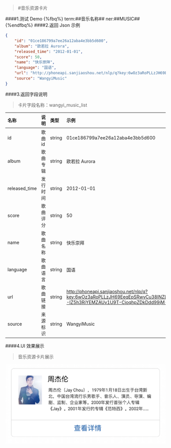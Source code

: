 >#音乐资源卡片


####1.测试 Demo
{%fbq%}
term:##音乐名称##
ner:##MUSIC##
{%endfbq%}
####2.返回 Json 示例
```json
{
    "id": "01ce186799a7ee26a12aba4e3bb5d600",
    "album": "欧若拉 Aurora",
    "released_time": "2012-01-01",
    "score": 50,
    "name": "快乐崇拜",
    "language": "国语",
    "url": "http://phoneapi.sanjiaoshou.net/nlp/q?key:6wOz3aRoPLLzJH69EeqEpSRwvCu38INZLFf33SMHSuJEHtw5fmj4a_mbCV117qb39bb0jA8gY4jyXSdLhhP92c8AuS7QXy2skkr8HpmI9hlQDvA--IZ5h3RiYEMZAUv1U9T-CioqhpZDkDdd99jM-g==",
    "source": "WangyiMusic"
}
```

####3.返回字段说明

>卡片字段名称：wangyi_music_list


|名称|说明|类型|示例|
|:---|:---|:---|:---|
|id|歌曲id|string|01ce186799a7ee26a12aba4e3bb5d600|
|album|歌曲专辑|string|欧若拉 Aurora|
|released_time|发行时间|string|2012-01-01|
|score|歌曲评分|string|50|
|name|歌曲名称|string|快乐崇拜|
|language|歌曲语言|string|国语|
|url|歌曲链接|string|http://phoneapi.sanjiaoshou.net/nlp/q?key:6wOz3aRoPLLzJH69EeqEpSRwvCu38INZLFf33SMHSuJEHtw5fmj4a_mbCV117qb39bb0jA8gY4jyXSdLhhP92c8AuS7QXy2skkr8HpmI9hlQDvA--IZ5h3RiYEMZAUv1U9T-CioqhpZDkDdd99jM-g==|
|source|来源标识|string|WangyiMusic|

####4.UI 效果展示

>音乐资源卡片展示


<div align="center">
<img src="/assets/chapter1/zhoujielun.png" align="center" alt="电影资源卡片实例">
</div>
























